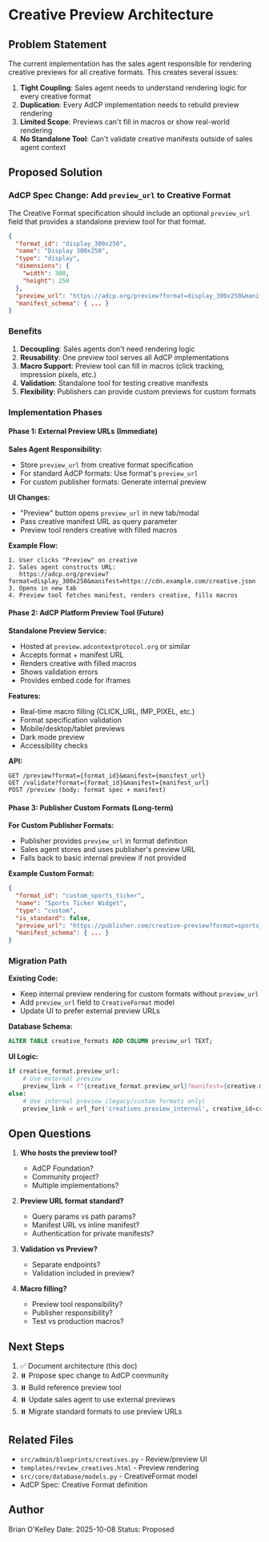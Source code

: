 # Creative Preview Architecture

## Problem Statement

The current implementation has the sales agent responsible for rendering creative previews for all creative formats. This creates several issues:

1. **Tight Coupling**: Sales agent needs to understand rendering logic for every creative format
2. **Duplication**: Every AdCP implementation needs to rebuild preview rendering
3. **Limited Scope**: Previews can't fill in macros or show real-world rendering
4. **No Standalone Tool**: Can't validate creative manifests outside of sales agent context

## Proposed Solution

### AdCP Spec Change: Add `preview_url` to Creative Format

The Creative Format specification should include an optional `preview_url` field that provides a standalone preview tool for that format.

```json
{
  "format_id": "display_300x250",
  "name": "Display 300x250",
  "type": "display",
  "dimensions": {
    "width": 300,
    "height": 250
  },
  "preview_url": "https://adcp.org/preview?format=display_300x250&manifest={manifest_url}",
  "manifest_schema": { ... }
}
```

### Benefits

1. **Decoupling**: Sales agents don't need rendering logic
2. **Reusability**: One preview tool serves all AdCP implementations
3. **Macro Support**: Preview tool can fill in macros (click tracking, impression pixels, etc.)
4. **Validation**: Standalone tool for testing creative manifests
5. **Flexibility**: Publishers can provide custom previews for custom formats

### Implementation Phases

#### Phase 1: External Preview URLs (Immediate)

**Sales Agent Responsibility:**
- Store `preview_url` from creative format specification
- For standard AdCP formats: Use format's `preview_url`
- For custom publisher formats: Generate internal preview

**UI Changes:**
- "Preview" button opens `preview_url` in new tab/modal
- Pass creative manifest URL as query parameter
- Preview tool renders creative with filled macros

**Example Flow:**
```
1. User clicks "Preview" on creative
2. Sales agent constructs URL:
   https://adcp.org/preview?format=display_300x250&manifest=https://cdn.example.com/creative.json
3. Opens in new tab
4. Preview tool fetches manifest, renders creative, fills macros
```

#### Phase 2: AdCP Platform Preview Tool (Future)

**Standalone Preview Service:**
- Hosted at `preview.adcontextprotocol.org` or similar
- Accepts format + manifest URL
- Renders creative with filled macros
- Shows validation errors
- Provides embed code for iframes

**Features:**
- Real-time macro filling (CLICK_URL, IMP_PIXEL, etc.)
- Format specification validation
- Mobile/desktop/tablet previews
- Dark mode preview
- Accessibility checks

**API:**
```
GET /preview?format={format_id}&manifest={manifest_url}
GET /validate?format={format_id}&manifest={manifest_url}
POST /preview (body: format spec + manifest)
```

#### Phase 3: Publisher Custom Formats (Long-term)

**For Custom Publisher Formats:**
- Publisher provides `preview_url` in format definition
- Sales agent stores and uses publisher's preview URL
- Falls back to basic internal preview if not provided

**Example Custom Format:**
```json
{
  "format_id": "custom_sports_ticker",
  "name": "Sports Ticker Widget",
  "type": "custom",
  "is_standard": false,
  "preview_url": "https://publisher.com/creative-preview?format=sports_ticker",
  "manifest_schema": { ... }
}
```

### Migration Path

**Existing Code:**
- Keep internal preview rendering for custom formats without `preview_url`
- Add `preview_url` field to `CreativeFormat` model
- Update UI to prefer external preview URLs

**Database Schema:**
```sql
ALTER TABLE creative_formats ADD COLUMN preview_url TEXT;
```

**UI Logic:**
```python
if creative_format.preview_url:
    # Use external preview
    preview_link = f"{creative_format.preview_url}?manifest={creative.manifest_url}"
else:
    # Use internal preview (legacy/custom formats only)
    preview_link = url_for('creatives.preview_internal', creative_id=creative_id)
```

## Open Questions

1. **Who hosts the preview tool?**
   - AdCP Foundation?
   - Community project?
   - Multiple implementations?

2. **Preview URL format standard?**
   - Query params vs path params?
   - Manifest URL vs inline manifest?
   - Authentication for private manifests?

3. **Validation vs Preview?**
   - Separate endpoints?
   - Validation included in preview?

4. **Macro filling?**
   - Preview tool responsibility?
   - Publisher responsibility?
   - Test vs production macros?

## Next Steps

1. ✅ Document architecture (this doc)
2. ⏸️ Propose spec change to AdCP community
3. ⏸️ Build reference preview tool
4. ⏸️ Update sales agent to use external previews
5. ⏸️ Migrate standard formats to use preview URLs

## Related Files

- `src/admin/blueprints/creatives.py` - Review/preview UI
- `templates/review_creatives.html` - Preview rendering
- `src/core/database/models.py` - CreativeFormat model
- AdCP Spec: Creative Format definition

## Author

Brian O'Kelley
Date: 2025-10-08
Status: Proposed
